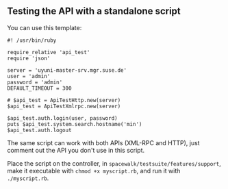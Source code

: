 ## Testing the API with a standalone script

You can use this template:
```
#! /usr/bin/ruby

require_relative 'api_test'
require 'json'

server = 'uyuni-master-srv.mgr.suse.de'
user = 'admin'
password = 'admin'
DEFAULT_TIMEOUT = 300

# $api_test = ApiTestHttp.new(server)
$api_test = ApiTestXmlrpc.new(server)

$api_test.auth.login(user, password)
puts $api_test.system.search.hostname('min')
$api_test.auth.logout
```
The same script can work with both APIs (XML-RPC and HTTP),
just comment out the API you don't use in this script.

Place the script on the controller, in `spacewalk/testsuite/features/support`,
make it executable with `chmod +x myscript.rb`, and run it with `./myscript.rb`.
